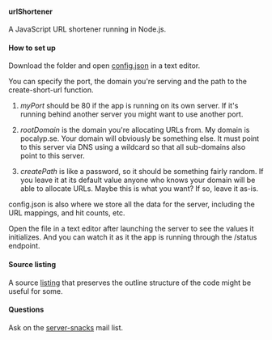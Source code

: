 #### urlShortener

A JavaScript URL shortener running in Node.js. 

#### How to set up

Download the folder and open <a href="https://github.com/scripting/urlShortener/blob/master/config.json">config.json</a> in a text editor.

You can specify the port, the domain you're serving and the path to the create-short-url function.

1. <i>myPort</i> should be 80 if the app is running on its own server. If it's running behind another server you might want to use another port.

2. <i>rootDomain</i> is the domain you're allocating URLs from. My domain is pocalyp.se. Your domain will obviously be something else. It must point to this server via DNS using a wildcard so that all sub-domains also point to this server. 

3. <i>createPath</i> is like a password, so it should be something fairly random. If you leave it at its default value anyone who knows your domain will be able to allocate URLs. Maybe this is what you want? If so, leave it as-is. 

config.json is also where we store all the data for the server, including the URL mappings, and hit counts, etc. 

Open the file in a text editor after launching the server to see the values it initializes. And you can watch it as it the app is running through the /status endpoint.

#### Source listing

A source <a href="http://scripting.com/listings/urlshortener.html">listing</a> that preserves the outline structure of the code might be useful for some. 

#### Questions

Ask on the <a href="https://groups.google.com/forum/?fromgroups#!forum/server-snacks">server-snacks</a> mail list. 

